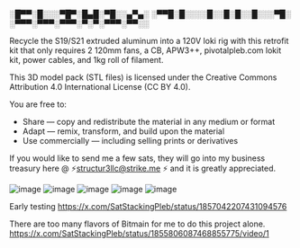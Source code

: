 ░█▀▀░█░░░▀█▀░█▄█░▀█░░▄▀▄░
░▀▀█░█░░░░█░░█░█░░█░░░▀█░
░▀▀▀░▀▀▀░▀▀▀░▀░▀░▀▀▀░▀▀░░

Recycle the S19/S21 extruded aluminum into a 120V loki rig with this retrofit kit that only requires 2 120mm fans, a CB, APW3++, pivotalpleb.com lokit kit, power cables, and 1kg roll of filament.

This 3D model pack (STL files) is licensed under the Creative Commons 
Attribution 4.0 International License (CC BY 4.0).

You are free to:
- Share — copy and redistribute the material in any medium or format
- Adapt — remix, transform, and build upon the material
- Use commercially — including selling prints or derivatives

If you would like to send me a few sats, they will go into my business treasury here @ ⚡structur3llc@strike.me ⚡ and it is greatly appreciated.


![image](https://github.com/user-attachments/assets/26f8be58-aee2-4e25-bfc2-7684a5867b32)
![image](https://github.com/user-attachments/assets/1f9605bb-d087-4efc-bcad-b7bf0201bd55)
![image](https://github.com/user-attachments/assets/df459fa3-1aa1-4416-920b-8efced71fbeb)
![image](https://github.com/user-attachments/assets/f755e631-87d3-4114-a3da-7cd25b453781)
![image](https://github.com/user-attachments/assets/7bb62182-80d5-4ec3-9b04-cb062219dd51)

Early testing
https://x.com/SatStackingPleb/status/1857042207431094576

There are too many flavors of Bitmain for me to do this project alone.
https://x.com/SatStackingPleb/status/1855806087468855775/video/1



